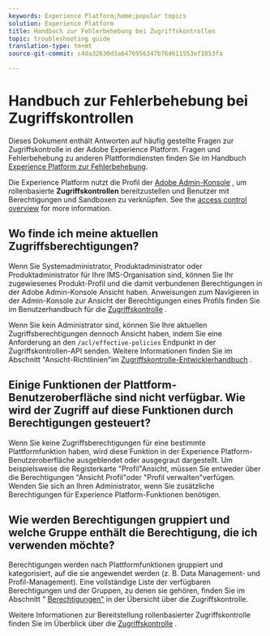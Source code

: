 ```yaml
---
keywords: Experience Platform;home;popular topics
solution: Experience Platform
title: Handbuch zur Fehlerbehebung bei Zugriffskontrollen
topic: troubleshooting guide
translation-type: tm+mt
source-git-commit: c4da32630d3a6476956347b76d611553ef1853fa

---
```



# Handbuch zur Fehlerbehebung bei Zugriffskontrollen

Dieses Dokument enthält Antworten auf häufig gestellte Fragen zur Zugriffskontrolle in der Adobe Experience Platform. Fragen und Fehlerbehebung zu anderen Plattformdiensten finden Sie im Handbuch [Experience Platform zur Fehlerbehebung](../landing/troubleshooting.md).

Die Experience Platform nutzt die Profil der [Adobe Admin-Konsole](http://adminconsole.adobe.com) , um rollenbasierte **Zugriffskontrollen** bereitzustellen und Benutzer mit Berechtigungen und Sandboxen zu verknüpfen.  See the [access control overview](home.md) for more information.

## Wo finde ich meine aktuellen Zugriffsberechtigungen?

Wenn Sie Systemadministrator, Produktadministrator oder Produktadministrator für Ihre IMS-Organisation sind, können Sie Ihr zugewiesenes Produkt-Profil und die damit verbundenen Berechtigungen in der Adobe Admin-Konsole Ansicht haben. Anweisungen zum Navigieren in der Admin-Konsole zur Ansicht der Berechtigungen eines Profils finden Sie im Benutzerhandbuch für die [Zugriffskontrolle](./ui/overview.md) .

Wenn Sie kein Administrator sind, können Sie Ihre aktuellen Zugriffsberechtigungen dennoch Ansicht haben, indem Sie eine Anforderung an den `/acl/effective-policies` Endpunkt in der Zugriffskontrollen-API senden. Weitere Informationen finden Sie im Abschnitt &quot;Ansicht-Richtlinien&quot;im [Zugriffskontrolle-Entwicklerhandbuch](./api/effective-policies.md) .

## Einige Funktionen der Plattform-Benutzeroberfläche sind nicht verfügbar. Wie wird der Zugriff auf diese Funktionen durch Berechtigungen gesteuert?

Wenn Sie keine Zugriffsberechtigungen für eine bestimmte Plattformfunktion haben, wird diese Funktion in der Experience Platform-Benutzeroberfläche ausgeblendet oder ausgegraut dargestellt. Um beispielsweise die Registerkarte &quot;Profil&quot;Ansicht, müssen Sie entweder über die Berechtigungen &quot;Ansicht Profil&quot;oder &quot;Profil verwalten&quot;verfügen. Wenden Sie sich an Ihren Administrator, wenn Sie zusätzliche Berechtigungen für Experience Platform-Funktionen benötigen.

## Wie werden Berechtigungen gruppiert und welche Gruppe enthält die Berechtigung, die ich verwenden möchte?

Berechtigungen werden nach Plattformfunktionen gruppiert und kategorisiert, auf die sie angewendet werden (z. B. Data Management- und Profil-Management). Eine vollständige Liste der verfügbaren Berechtigungen und der Gruppen, zu denen sie gehören, finden Sie im Abschnitt &quot; [Berechtigungen&quot;](home.md#permissions) in der Übersicht über die Zugriffskontrolle.

Weitere Informationen zur Bereitstellung rollenbasierter Zugriffskontrolle finden Sie im Überblick über die [Zugriffskontrolle](home.md) .